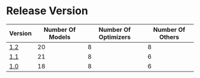 # Release Version

| Version                           | Number Of Models | Number Of Optimizers | Number Of Others |
|-----------------------------------|------------------|----------------------|------------------|
| [1.2](Release/1-2.md)             | 20               | 8                    | 8                |
| [1.1](Release/1-1.md)             | 21               | 8                    | 6                |
| [1.0](Release/1-0.md)             | 18               | 8                    | 6                |
